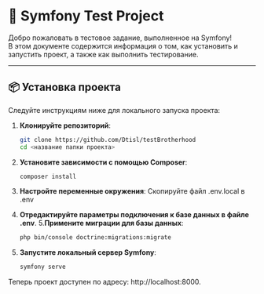 # 🚀 Symfony Test Project

Добро пожаловать в тестовое задание, выполненное на Symfony!  
В этом документе содержится информация о том, как установить и запустить проект, а также как выполнить тестирование.

---

## 📦 Установка проекта

Следуйте инструкциям ниже для локального запуска проекта:

1. **Клонируйте репозиторий**:
   ```bash
   git clone https://github.com/Dtisl/testBrotherhood
   cd <название папки проекта>
   ```
2. **Установите зависимости с помощью Composer**:
    ```bash
    composer install
    ```
3. **Настройте переменные окружения**:
Скопируйте файл .env.local в .env

4. **Отредактируйте параметры подключения к базе данных в файле .env**.
5.**Примените миграции для базы данных**:
      ```bash
      php bin/console doctrine:migrations:migrate
      ```
6. **Запустите локальный сервер Symfony**:
      ```bash
      symfony serve
      ```
Теперь проект доступен по адресу: http://localhost:8000.


